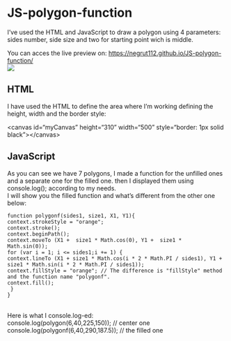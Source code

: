 <h1><a id="JSpolygonfunction_0"></a>JS-polygon-function</h1>

<p>I’ve used the HTML and JavaScript to draw a polygon using 4 parameters: sides number, side size and two for starting point wich is middle.</p>
<p>You can acces the live preview on: <a href="https://negrut112.github.io/JS-polygon-function/">https://negrut112.github.io/JS-polygon-function/</a><br>
<img src="https://i.imgur.com/R2H9piQ.jpg"><br>
  
## HTML

<p>I have used the HTML to define the area where I’m working defining the height, width and the border style:</p>
<p>&lt;canvas id=“myCanvas” height=“310” width=“500” style=“border: 1px solid black”&gt;&lt;/canvas&gt;</p>

## JavaScript

<p>As you can see we have 7 polygons, I made a function for the unfilled ones and a separate one for the filled one. then I displayed them using console.log(); according to my needs.<br>
I will show you the filled function and what’s different from the other one below:</p>
<pre><code>function polygonf(sides1, size1, X1, Y1){
context.strokeStyle = &quot;orange&quot;;
context.stroke();
context.beginPath();
context.moveTo (X1 +  size1 * Math.cos(0), Y1 +  size1 *  Math.sin(0));  
for (var i = 1; i &lt;= sides1;i += 1) {
context.lineTo (X1 + size1 * Math.cos(i * 2 * Math.PI / sides1), Y1 + size1 * Math.sin(i * 2 * Math.PI / sides1));
context.fillStyle = &quot;orange&quot;; // The difference is &quot;fillStyle&quot; method and the function name "polygonf".
context.fill();
 }
}
</code></pre>
<br>
Here is what I console.log-ed: <br>
console.log(polygon(6,40,225,150));  // center one<br>
console.log(polygonf(6,40,290,187.5));  // the filled one

